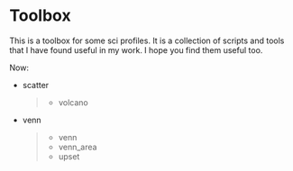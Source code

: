 Toolbox
===============================
This is a toolbox for some sci profiles. It is a collection of scripts and tools that I have found useful in my work. I hope you find them useful too.

Now:
* scatter
  > * volcano
* venn
  > - venn
  > - venn_area
  > - upset
